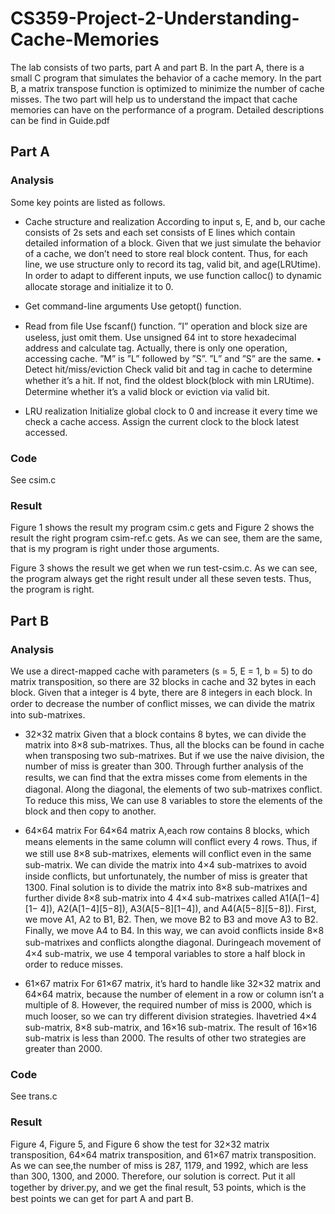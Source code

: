 # CS359-Project-2-Understanding-Cache-Memories

The lab consists of two parts, part A and part B. In the part A, there is a small C program that simulates the behavior of a cache memory. In the part B, a matrix transpose function is optimized to minimize the number of cache misses. The two part will help us to understand the impact that cache memories can have on the performance of a program. Detailed descriptions can be find in Guide.pdf

## Part A 
### Analysis
Some key points are listed as follows. 
* Cache structure and realization 
According to input s, E, and b, our cache consists of 2s sets and each set consists of E lines which contain detailed information of a block. Given that we just simulate the behavior of a cache, we don’t need to store real block content. Thus, for each line, we use structure only to record its tag, valid bit, and age(LRUtime). In order to adapt to diﬀerent inputs, we use function calloc() to dynamic allocate storage and initialize it to 0. 

* Get command-line arguments Use getopt() function.

* Read from ﬁle Use fscanf() function. 
”I” operation and block size are useless, just omit them. Use unsigned 64 int to store hexadecimal address and calculate tag. Actually, there is only one operation, accessing cache. ”M” is ”L” followed by ”S”. ”L” and ”S” are the same. • Detect hit/miss/eviction Check valid bit and tag in cache to determine whether it’s a hit. If not, ﬁnd the oldest block(block with min LRUtime). Determine whether it’s a valid block or eviction via valid bit. 

* LRU realization 
Initialize global clock to 0 and increase it every time we check a cache access. Assign the current clock to the block latest accessed.

### Code
See csim.c

### Result

Figure 1 shows the result my program csim.c gets and Figure 2 shows the result the right program csim-ref.c gets. As we can see, them are the same, that is my program is right under those arguments.

Figure 3 shows the result we get when we run test-csim.c. As we can see, the program always get the right result under all these seven tests. Thus, the program is right.

## Part B

### Analysis
We use a direct-mapped cache with parameters (s = 5, E = 1, b = 5) to do matrix transposition, so there are 32 blocks in cache and 32 bytes in each block. Given that a integer is 4 byte, there are 8 integers in each block. In order to decrease the number of conﬂict misses, we can divide the matrix into sub-matrixes.

* 32×32 matrix 
Given that a block contains 8 bytes, we can divide the matrix into 8×8 sub-matrixes. Thus, all the blocks can be found in cache when transposing two sub-matrixes. But if we use the naive division, the number of miss is greater than 300. Through further analysis of the results, we can ﬁnd that the extra misses come from elements in the diagonal. Along the diagonal, the elements of two sub-matrixes conﬂict.  To reduce this miss, We can use 8 variables to store the elements of the block and then copy to another.
* 64×64 matrix 
For 64×64 matrix A,each row contains 8 blocks, which means elements in the same column will conﬂict every 4 rows. Thus, if we still use  8×8 sub-matrixes, elements will conﬂict even in the same sub-matrix. We can divide the matrix into 4×4 sub-matrixes to avoid inside conﬂicts, but unfortunately, the number of miss is greater that 1300. Final solution is to divide the matrix into 8×8 sub-matrixes and further divide 8×8 sub-matrix into 4 4×4 sub-matrixes called A1(A[1−4][1− 4]), A2(A[1−4][5−8]), A3(A[5−8][1−4]), and A4(A[5−8][5−8]). First, we move A1, A2 to B1, B2. Then, we move B2 to B3 and move A3 to B2. Finally, we move A4 to B4. In this way, we can avoid conﬂicts inside 8×8 sub-matrixes and conﬂicts alongthe diagonal. Duringeach movement of 4×4 sub-matrix, we use 4 temporal variables to store a half block in order to reduce misses. 

* 61×67 matrix 
For 61×67 matrix, it’s hard to handle like 32×32 matrix and 64×64 matrix, because the number of element in a row or column isn’t a multiple of 8. However, the required number of miss is 2000, which is much looser, so we can try diﬀerent division strategies. Ihavetried 4×4 sub-matrix, 8×8 sub-matrix, and 16×16 sub-matrix. The result of 16×16 sub-matrix is less than 2000. The results of other two strategies are greater than 2000.

### Code
See trans.c

### Result

Figure 4, Figure 5, and Figure 6 show the test for 32×32 matrix transposition, 64×64 matrix transposition, and 61×67 matrix transposition. As we can see,the number of miss is 287, 1179, and 1992, which are less than 300, 1300, and 2000. 
Therefore, our solution is correct. Put it all together by driver.py, and we get the ﬁnal result, 53 points, which is the best points we can get for part A and part B.






